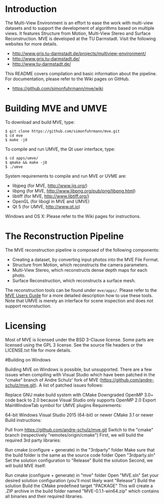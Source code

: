 # Introduction

The Multi-View Environment is an effort to ease the work with multi-view
datasets and to support the development of algorithms based on multiple
views. It features Structure from Motion, Multi-View Stereo and Surface
Reconstruction. MVE is developed at the TU Darmstadt. Visit the following
websites for more details.

 * http://www.gris.tu-darmstadt.de/projects/multiview-environment/
 * http://www.gris.tu-darmstadt.de/
 * http://www.tu-darmstadt.de/

This README covers compilation and basic information about the
pipeline. For documentation, please refer to the Wiki pages on GitHub.

  * https://github.com/simonfuhrmann/mve/wiki


# Building MVE and UMVE

To download and build MVE, type:

    $ git clone https://github.com/simonfuhrmann/mve.git
    $ cd mve
    $ make -j8

To compile and run UMVE, the Qt user interface, type:

    $ cd apps/umve/
    $ qmake && make -j8
    $ ./umve

System requirements to compile and run MVE or UVME are:

 * libjpeg (for MVE, http://www.ijg.org/)
 * libpng (for MVE, http://www.libpng.org/pub/png/libpng.html)
 * libtiff (for MVE, http://www.libtiff.org/)
 * OpenGL (for libogl in MVE and UMVE)
 * Qt 5 (for UMVE, http://www.qt.io)

Windows and OS X: Please refer to the Wiki pages for instructions.


# The Reconstruction Pipeline

The MVE reconstruction pipeline is composed of the following components:

* Creating a dataset, by converting input photos into the MVE File Format.
* Structure from Motion, which reconstructs the camera parameters.
* Multi-View Stereo, which reconstructs dense depth maps for each photo.
* Surface Reconstruction, which reconstructs a surface mesh.

The reconstruction tools can be found under `mve/apps/`. Please refer to the 
[MVE Users Guide](https://github.com/simonfuhrmann/mve/wiki/MVE-Users-Guide)
for a more detailed description how to use these tools. Note that UMVE is
merely an interface for scene inspection and does not support reconstuction.


# Licensing

Most of MVE is licensed under the BSD 3-Clause license. Some parts are
licensed using the GPL 3 license. See the source file headers or the
LICENSE.txt file for more details.

#Building on Windows

Building MVE on Windows is possible, but unsupported. There are a few issues when compiling with Visual Studio which have been patched in the "cmake" branch of Andre Schulz' fork of MVE (https://github.com/andre-schulz/mve.git). A list of patched issues follows:

Replace GNU make build system with CMake
Downgraded OpenMP 3.0+ code back to 2.0 because Visual Studio only supports OpenMP 2.0
Export MainWindowTab symbol for UMVE plugins
Requirements:

64-bit Windows
Visual Studio 2015 (64-bit) or newer
CMake 3.1 or newer
Build instructions:

Pull from https://github.com/andre-schulz/mve.git
Switch to the "cmake" branch (respectively "remotes/origin/cmake")
First, we will build the required 3rd party libraries:

Run cmake (configure + generate) in the "3rdparty" folder
Make sure that the build folder is the same as the source code folder
Open "3rdparty.sln"
Set the solution configuration to "Release"
Build the solution
Second, we will build MVE itself:

Run cmake (configure + generate) in "mve" folder
Open "MVE.sln"
Set your desired solution configuration (you'll most likely want "Release")
Build the solution
Build the CMake predefined target "PACKAGE"
This will create a .ZIP archive in the build folder named "MVE-0.1.1-win64.zip" which contains all binaries and their required libraries.

